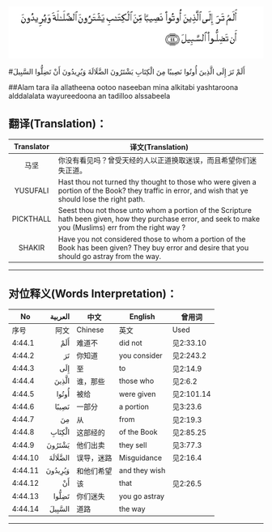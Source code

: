 ![004:044](images/004_044.gif)

#أَلَمْ تَرَ إِلَى الَّذِينَ أُوتُوا نَصِيبًا مِنَ الْكِتَابِ يَشْتَرُونَ الضَّلَالَةَ وَيُرِيدُونَ أَنْ تَضِلُّوا السَّبِيلَ 

##Alam tara ila allatheena ootoo naseeban mina alkitabi yashtaroona alddalalata wayureedoona an tadilloo alssabeela 

## 翻译(Translation)：

| Translator | 译文(Translation)                                            |
| :--------: | ------------------------------------------------------------ |
|    马坚    | 你没有看见吗？曾受天经的人以正道换取迷误，而且希望你们迷失正道。 |
|  YUSUFALI  | Hast thou not turned thy thought to those who were given a portion of the Book? they traffic in error, and wish that ye should lose the right path. |
| PICKTHALL  | Seest thou not those unto whom a portion of the Scripture hath been given, how they purchase error, and seek to make you (Muslims) err from the right way ? |
|   SHAKIR   | Have you not considered those to whom a portion of the Book has been given? They buy error and desire that you should go astray from the way. |

---

## 对位释义(Words Interpretation)：

| No   | العربية | 中文    | English | 曾用词 |
| ---- | ------: | ------- | ------- | ------ |
| 序号 |    阿文 | Chinese | 英文    | Used   |
| 4:44.1  | أَلَمْ     | 难道不     | did not       | 见2:33.10  |
| 4:44.2  | تَرَ      | 你知道     | you consider  | 见2:243.2  |
| 4:44.3  | إِلَى     | 至         | to            | 见2:14.9   |
| 4:44.4  | الَّذِينَ   | 谁，那些   | those who     | 见2:6.2    |
| 4:44.5  | أُوتُوا   | 被给       | were given    | 见2:101.14 |
| 4:44.6  | نَصِيبًا   | 一部分     | a portion     | 见3:23.6   |
| 4:44.7  | مِنَ      | 从         | from          | 见2:19.3 |
| 4:44.8  | الْكِتَابِ  | 这部经的   | of the Book   | 见2:85.25  |
| 4:44.9  | يَشْتَرُونَ  | 他们出卖   | they sell     | 见3:77.3   |
| 4:44.10 | الضَّلَالَةَ | 误导，迷路 | Misguidance   | 见2:16.4   |
| 4:44.11 | وَيُرِيدُونَ | 和他们希望 | and they wish |            |
| 4:44.12 | أَنْ      | 该         | that          | 见2:26.5   |
| 4:44.13 | تَضِلُّوا   | 你们迷失   | you go astray |            |
| 4:44.14 | السَّبِيلَ  | 道路       | the way       |            |

---
